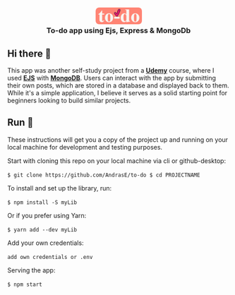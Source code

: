 <h3 align="center">
  <a href="https://andras-todo.cyclic.app/" target="_blank" rel="noopener noreferrer">
  <img src="https://github.com/AndrasE/raw-readme/blob/main/todo-readme-img.png?raw=true" width="105px">
  </a>
  <br/>
 To-do app using Ejs, Express & MongoDb
</h3>

## Hi there 👋

This app was another self-study project from a **[Udemy](https://www.udemy.com/course/the-complete-web-development-bootcamp)** course, where I used **[EJS](https://ejs.co/)** with **[MongoDB](https://www.mongodb.com/)**. Users can interact with the app by submitting their own posts, which are stored in a database and displayed back to them. While it's a simple application, I believe it serves as a solid starting point for beginners looking to build similar projects.

## Run 🚀
These instructions will get you a copy of the project up and running on your local machine for development and testing purposes.

Start with cloning this repo on your local machine via cli or github-desktop:

`
$ git clone https://github.com/AndrasE/to-do
$ cd PROJECTNAME
`

To install and set up the library, run:

`
$ npm install -S myLib
`


Or if you prefer using Yarn:

`
$ yarn add --dev myLib
`


Add your own credentials:

`
add own credentials or .env
`

Serving the app:

`
$ npm start
`

